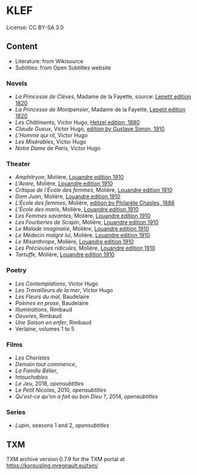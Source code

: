 # KLEF
License: CC BY-SA 3.0

## Content
 - Literature: from Wikisource
 - Subtitles: from Open Subtitles website

### Novels
 - *La Princesse de Clèves*, Madame de la Fayette, source: [Lepetit edition 1820](https://fr.m.wikisource.org/wiki/La_Princesse_de_Cl%C3%A8ves,_%C3%A9dition_Lepetit,_1820)
 - *La Princesse de Montpensier*, Madame de la Fayette, [Lepetit edition 1820](https://fr.m.wikisource.org/wiki/La_Princesse_de_Montpensier)
 - *Les Châtiments*, Victor Hugo, [Hetzel edition, 1880]()
 - *Claude Gueux*, Victor Hugo, [edition by Gustave Simon, 1910](https://fr.m.wikisource.org/wiki/Claude_Gueux)
 - *L'Homme qui rit*, Victor Hugo
 - *Les Misérables*, Victor Hugo
 - *Notre Dame de Paris*, Victor Hugo


### Theater
 - *Amphitryon*, Molière, [Louandre edition 1910](https://fr.m.wikisource.org/wiki/Amphitryon/%C3%89dition_Louandre,_1910)
 - *L'Avare*, Molière, [Louandre edition 1910](https://fr.m.wikisource.org/wiki/L%E2%80%99Avare_(Moli%C3%A8re)/%C3%89dition_Louandre,_1910)
 - *Critique de l'École des femmes*, Molière, [Louandre edition 1910](https://fr.m.wikisource.org/wiki/La_Critique_de_L%E2%80%99%C3%89cole_des_femmes/%C3%89dition_Louandre,_1910)
 - *Dom Juan*, Molière, [Louandre edition 1910](https://fr.m.wikisource.org/wiki/Don_Juan_ou_le_Festin_de_pierre/%C3%89dition_Louandre,_1910)
 - *L'École des femmes*, Molière, [edition by Philarète Chasles, 1888](https://fr.m.wikisource.org/wiki/L%E2%80%99%C3%89cole_des_femmes/%C3%89dition_Chasles,_1888)
 - *L'École des maris*, Molière, [Louandre edition 1910](https://fr.m.wikisource.org/wiki/L%E2%80%99%C3%89cole_des_maris)
 - *Les Femmes savantes*, Molière, [Louandre edition 1910](https://fr.m.wikisource.org/wiki/Les_Femmes_savantes)
 - *Les Fourberies de Scapin*, Molière, [Louandre edition 1910](https://fr.m.wikisource.org/wiki/Les_Fourberies_de_Scapin)
 - *Le Malade imaginaire*, Molière, [Louandre edition 1910](https://fr.m.wikisource.org/wiki/Le_Malade_imaginaire)
 - *Le Médecin malgré lui*, Molière, [Louandre edition 1910](https://fr.m.wikisource.org/wiki/Le_M%C3%A9decin_malgr%C3%A9_lui)
 - *Le Misanthrope*, Molière, [Louandre edition 1910](https://fr.m.wikisource.org/wiki/Le_Misanthrope/%C3%89dition_Louandre,_1910)
 - *Les Précieuses ridicules*, Molière, [Louandre edition 1910](https://fr.m.wikisource.org/wiki/Les_Pr%C3%A9cieuses_ridicules/%C3%89dition_Louandre,_1910)
 - *Tartuffe*, Molière, [Louandre edition 1910](https://fr.wikisource.org/wiki/Tartuffe_ou_l%E2%80%99Imposteur/%C3%89dition_Louandre,_1910)

### Poetry
 - *Les Contemplations*, Victor Hugo
 - *Les Travailleurs de la mer*, Victor Hugo
 - *Les Fleurs du mal*, Baudelaire
 - *Poèmes en prose*, Baudelaire
 - *Illuminations*, Rimbaud
 - *Oeuvres*, Rimbaud
 - *Une Saison en enfer*, Rimbaud
 - Verlaine, volumes 1 to 5

### Films
 - *Les Choristes*
 - *Demain tout commence*,
 - *La Famille Bélier*,
 - *Intouchables*
 - *Le Jeu*, 2018, *opensubtitles*
 - *Le Petit Nicolas*, 2010, *opensubtitles*
 - *Qu'est-ce qu'on a fait au bon Dieu ?*, 2014, *opensubtitles*


### Series
 - *Lupin*, seasons 1 and 2, *opensubtitles*

## TXM
TXM archive version 0.7.9 for the TXM portal at https://korpusling.mregnault.eu/txm/